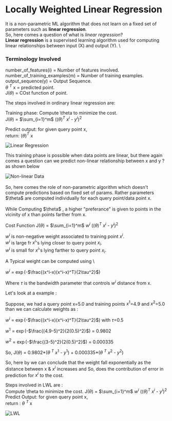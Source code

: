 # Locally Weighted Linear Regression
It is a non-parametric ML algorithm that does not learn on a fixed set of parameters such as **linear regression**. \
So, here comes a question of what is *linear regression*? \
**Linear regression** is a supervised learning algorithm used for computing linear relationships between input (X) and output (Y). \

### Terminology Involved

number_of_features(i) = Number of features involved. \
number_of_training_examples(m) = Number of training examples. \
output_sequence(y) = Output Sequence. \
$\theta$ $^T$ x = predicted point. \
J($\theta$) = COst function of point.

The steps involved in ordinary linear regression are:

Training phase: Compute \theta to minimize the cost. \
J($\theta$) = $\sum_{i=1}^m$ (($\theta$)$^T$ $x^i$ - $y^i$)$^2$

Predict output: for given query point x, \
 return:  ($\theta$)$^T$ x

<img src="https://miro.medium.com/max/700/1*FZsLp8yTULf77qrp0Qd91g.png" alt="Linear Regression">

This training phase is possible when data points are linear, but there again comes a question can we predict non-linear relationship between x and y ? as shown below

<img src="https://miro.medium.com/max/700/1*DHYvJg55uN-Kj8jHaxDKvQ.png" alt="Non-linear Data">
<br />
<br />
So, here comes the role of non-parametric algorithm which doesn't compute predictions based on fixed set of params. Rather parameters $\theta$ are computed individually for each query point/data point x.
<br />
<br />
While Computing $\theta$ , a higher "preferance" is given to points in the vicinity of x than points farther from x.

Cost Function J($\theta$) = $\sum_{i=1}^m$ $w^i$ (($\theta$)$^T$ $x^i$ - $y^i$)$^2$

$w^i$ is non-negative weight associated to training point $x^i$. \
$w^i$ is large fr $x^i$'s lying closer to query point $x_i$. \
$w^i$ is small for $x^i$'s lying farther to query point $x_i$.

A Typical weight can be computed using \

$w^i$ = $\exp$(-$\frac{(x^i-x)(x^i-x)^T}{2\tau^2}$)

Where $\tau$ is the bandwidth parameter that controls $w^i$ distance from x.

Let's look at a example :

Suppose, we had a query point x=5.0 and training points $x^1$=4.9 and $x^2$=5.0 than we can calculate weights as :

$w^i$ = $\exp$(-$\frac{(x^i-x)(x^i-x)^T}{2\tau^2}$) with $\tau$=0.5

$w^1$ = $\exp$(-$\frac{(4.9-5)^2}{2(0.5)^2}$) = 0.9802

$w^2$ = $\exp$(-$\frac{(3-5)^2}{2(0.5)^2}$) = 0.000335

So, J($\theta$) = 0.9802*($\theta$ $^T$ $x^1$ - $y^1$) + 0.000335*($\theta$ $^T$ $x^2$ - $y^2$)

So, here by we can conclude that the weight fall exponentially as the distance between x & $x^i$ increases and So, does the contribution of error in prediction for $x^i$ to the cost.

Steps involved in LWL are : \
Compute \theta to minimize the cost.
J($\theta$) = $\sum_{i=1}^m$ $w^i$ (($\theta$)$^T$ $x^i$ - $y^i$)$^2$ \
Predict Output: for given query point x, \
return : $\theta$ $^T$ x

<img src="https://miro.medium.com/max/700/1*H3QS05Q1GJtY-tiBL00iug.png" alt="LWL">
